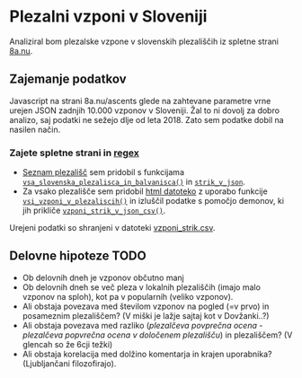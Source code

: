# Plezalni vzponi v Sloveniji

Analiziral bom plezalske vzpone v slovenskih plezališčih iz spletne strani [8a.nu](https://www.8a.nu).
## Zajemanje podatkov
Javascript na strani 8a.nu/ascents glede na zahtevane parametre vrne urejen JSON zadnjih 10.000 vzponov v Sloveniji. Žal to ni dovolj za dobro analizo, saj podatki ne sežejo dlje od leta 2018. Zato sem podatke dobil na nasilen način.

### Zajete spletne strani in [regex](https://en.wikipedia.org/wiki/Inferno_(Dante)#Ninth_Circle_(Treachery))

- [Seznam plezališč](https://github.com/urhprimozic/plezalni-vzponi-v-sloveniji/blob/main/data/plezalisca.json) sem pridobil s funkcijama [`vsa_slovenska_plezalisca_in_balvanisca()`](https://github.com/urhprimozic/plezalni-vzponi-v-sloveniji/blob/main/src/nalozi_podatke.py#L13) in [`strik_v_json`](https://github.com/urhprimozic/plezalni-vzponi-v-sloveniji/blob/main/src/parse_plezalisca.py#L13).
- Za vsako plezališče sem pridobil [html datoteko](https://github.com/urhprimozic/plezalni-vzponi-v-sloveniji/blob/main/data/vzponi_bohinjska-bela.html) z uporabo funkcije [`vsi_vzponi_v_plezaliscih()`](https://github.com/urhprimozic/plezalni-vzponi-v-sloveniji/blob/main/src/nalozi_podatke.py#L34) in izluščil podatke s pomočjo demonov, ki jih prikliče [`vzponi_strik_v_json_csv()`](https://github.com/urhprimozic/plezalni-vzponi-v-sloveniji/blob/main/src/parse_plezalisca.py#L72).

Urejeni podatki so shranjeni v datoteki [vzponi_strik.csv](https://github.com/urhprimozic/plezalni-vzponi-v-sloveniji/blob/main/data/vzponi_strik.csv).


## Delovne hipoteze TODO
- Ob delovnih dneh je vzponov občutno manj
- Ob delovnih dneh se več pleza v lokalnih plezališčih (imajo malo vzponov na sploh), kot pa v popularnih (veliko vzponov).
- Ali obstaja povezava med številom vzponov na pogled (=v prvo) in posameznim plezališčem? 
(V miški je lažje sajtaj kot v Dovžanki..?)
- Ali obstaja povezava med razliko (*plezalčeva povprečna ocena - plezalčeva popvrečna ocena v določenem plezališču*) in plezališčem? 
(V glencah so že 6cji težki)
- Ali obstaja korelacija med dolžino komentarja in krajen uporabnika? 
(Ljubljančani filozofirajo).
